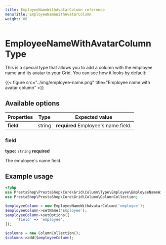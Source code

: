 ```yaml
---
title: EmployeeNameWithAvatarColumn reference
menuTitle: EmployeeNameWithAvatarColumn
weight: 60
---
```


# EmployeeNameWithAvatarColumn Type

This is a special type that allows you to add a column with the employee name and its avatar to your Grid.
You can see how it looks by default:

{{< figure src="../img/employee-name.png" title="Employee name with avatar column" >}}

## Available options

| Properties | Type   | Expected value                       |
| ---------- | ------ | ------------------------------------ |
| **field**  | string | **required** Employee's name field.  |

### field

**type:** `string` **required**

The employee's name field.

## Example usage

```php
<?php
use PrestaShop\PrestaShop\Core\Grid\Column\Type\Employee\EmployeeNameWithAvatarColumn;
use PrestaShop\PrestaShop\Core\Grid\Column\ColumnCollection;

$employeeColumn = new EmployeeNameWithAvatarColumn('employee');
$employeeColumn->setName('Employee');
$employeeColumn->setOptions([
     'field' => 'employee',
]);

$columns = new ColumnCollection();
$columns->add($employeeColumn);
```
